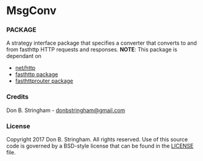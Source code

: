 MsgConv
========

### PACKAGE

A strategy interface package that specifies a converter
that converts to and from fasthttp HTTP requests and
responses.  **NOTE**: This package is dependant on
- [net/http](https://github.com/golang/go/tree/master/src/net/http)
- [fasthttp package](http://github.com/valyala/fasthttp)
- [fasthttprouter package](http://github.com/buaazp/fasthttprouter)

### Credits

Don B. Stringham - <donbstringham@gmail.com>

### License

Copyright 2017 Don B. Stringham. All rights reserved.
Use of this source code is governed by a BSD-style license
that can be found in the [LICENSE](LICENSE) file.
